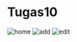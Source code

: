 # Tugas10

![home](https://user-images.githubusercontent.com/65406498/85705533-80b39f00-b70b-11ea-9009-437005282b99.png)
![add](https://user-images.githubusercontent.com/65406498/85705542-83ae8f80-b70b-11ea-83e8-cbd6a2e7184b.png)
![edit](https://user-images.githubusercontent.com/65406498/85705548-84472600-b70b-11ea-9aab-8c77546b2902.png)
